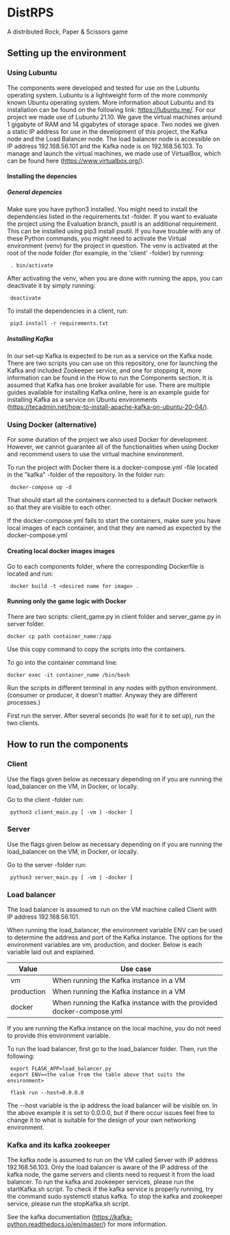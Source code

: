 # DistRPS
A distributed Rock, Paper &amp; Scissors game


## Setting up the environment

### Using Lubuntu

The components were developed and tested for use on the Lubuntu operating system. Lubuntu is a lightweight form of the more commonly known Ubuntu operating system. More information about Lubuntu and its installation can be found on the following link: https://lubuntu.me/. For our project we made use of Lubuntu 21.10. We gave the virtual machines around 1 gigabyte of RAM and 14 gigabytes of storage space. Two nodes we given a static IP address for use in the development of this project, the Kafka node and the Load Balancer node. The load balancer node is accessible on IP address 192.168.56.101 and the Kafka node is on 192.168.56.103. To manage and launch the virtual machines, we made use of VirtualBox, which can be found here (https://www.virtualbox.org/). 

#### Installing the depencies

##### General depencies
Make sure you have python3 installed.
You might need to install the dependencies listed in the requirements.txt -folder.
If you want to evaluate the project using the Evaluation branch, psutil is an additional requirement. This can be installed using pip3 install psutil.
If you have trouble with any of these Python commands, you might need to activate the Virtual environment (venv) for the project in question.
The venv is activated at the root of the node folder (for example, in the 'client' -folder) by running:

     . bin/activate
     
After activating the venv, when you are done with running the apps, you can deactivate it by simply running:

     deactivate
     
To install the dependencies in a client, run:
     
     pip3 install -r requirements.txt
     
##### Installing Kafka
In our set-up Kafka is expected to be run as a service on the Kafka node. There are two scripts you can use on this repository, one for launching the Kafka and included Zookeeper service, and one for stopping it, more information can be found in the How to run the Components section. It is assumed that Kafka has one broker available for use. There are multiple guides available for installing Kafka online, here is an example guide for installing Kafka as a service on Ubuntu environments (https://tecadmin.net/how-to-install-apache-kafka-on-ubuntu-20-04/).

### Using Docker (alternative)

For some duration of the project we also used Docker for development. However, we cannot guarantee all of the functionalities when using Docker and recommend users to use the virtual machine environment.

To run the project with Docker there is a docker-compose.yml -file located in the "kafka" -folder of the repository.
In the folder run:

     docker-compose up -d

That should start all the containers connected to a default Docker network so that they are visible to each other.

If the docker-compose.yml fails to start the containers, make sure you have local images of each container, and that they are named as expected by the docker-compose.yml

#### Creating local docker images images

Go to each components folder, where the corresponding Dockerfile is located and run:

     docker build -t <desired name for image> .
     
#### Running only the game logic with Docker

There are two scripts: client_game.py in client folder and server_game.py in server folder.

```
docker cp path container_name:/app
```

Use this copy command to copy the scripts into the containers.

To go into the container command line:

```
docker exec -it container_name /bin/bash
```

Run the scripts in different terminal in any nodes with python environment. (consumer or producer, it doesn't matter. Anyway they are different processes.)

First run the server. After several seconds (to wait for it to set up), run the two clients.


## How to run the components

### Client

Use the flags given below as necessary depending on if you are running the load_balancer on the VM,
in Docker, or locally.

Go to the client -folder
run: 
     
     python3 client_main.py [ -vm | -docker ]

### Server

Use the flags given below as necessary depending on if you are running the load_balancer on the VM,
in Docker, or locally.

Go to the server -folder
run: 
    
     python3 server_main.py [ -vm | -docker ]

### Load balancer

The load balancer is assumed to run on the VM machine called Client with IP address 192.168.56.101. 

When running the load_balancer, the environment variable ENV can be used to determine the address and port of the Kafka instance. The options for the environment variables are vm, production, and docker. Below is each variable laid out and explained.

| Value | Use case |
| -------- | -------- |
| vm       | When running the Kafka instance in a VM |
| production | When running the Kafka instance in a VM |
| docker | When running the Kafka instance with the provided docker-compose.yml |

If you are running the Kafka instance on the local machine, you do not need to provide this environment variable.

To run the load balancer, first go to the load_balancer folder.
Then, run the following: 

     export FLASK_APP=load_balancer.py
     export ENV=<the value from the table above that suits the environment>
    
     flask run --host=0.0.0.0
The --host variable is the ip address the load balancer will be visible on. In the above example it is set to 0.0.0.0, but if there occur issues feel free to change it to what is suitable for the design of your own networking environment.

### Kafka and its kafka zookeeper

The kafka node is assumed to run on the VM called Server with IP address 192.168.56.103.
Only the load balancer is aware of the IP address of the kafka node, the game servers and clients need to request it from the load balancer.
To run the kafka and zookeeper services, please run the startKafka.sh script. To check if the kafka service is properly running, try the command sudo systemctl status kafka.
To stop the kafka and zookeeper service, please run the stopKafka.sh script.

See the kafka documentation (https://kafka-python.readthedocs.io/en/master/) for more information.


